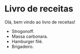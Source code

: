 # Livro de receitas

Olá, bem vindo ao livro de receitas!

 - Strogonoff.
 - Massa carbonara.
 - Hamburger filé.
 - Brigadeiro.
